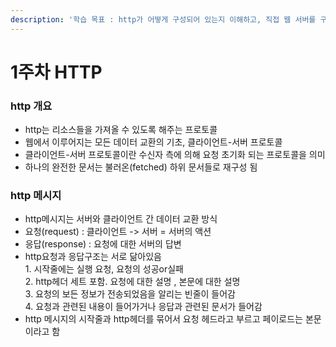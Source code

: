 ```yaml
---
description: '학습 목표 : http가 어떻게 구성되어 있는지 이해하고, 직접 웹 서버를 구현하는것'
---
```


# 1주차 HTTP

### http 개요

* http는 리소스들을 가져올 수 있도록 해주는 프로토콜
* 웹에서 이루어지는 모든 데이터 교환의 기초, 클라이언트-서버 프로토콜
* 클라이언트-서버 프로토콜이란 수신자 측에 의해 요청 초기화 되는 프로토콜을 의미
* 하나의 완전한 문서는 불러온(fetched) 하위 문서들로 재구성 됨

### http 메시지

* http메시지는 서버와 클라이언트 간 데이터 교환 방식
* 요청(request) : 클라이언트 -> 서버 = 서버의 액션
* 응답(response) : 요청에 대한 서버의 답변
* http요청과 응답구조는 서로 닮아있음\
  1\. 시작줄에는 실행 요청, 요청의 성공or실패\
  2\. http헤더 세트 포함. 요청에 대한 설명 , 본문에 대한 설명\
  3\. 요청의 보든 정보가 전송되었음을 알리는 빈줄이 들어감\
  4\. 요청과 관련된 내용이 들어가거나 응답과 관련된 문서가 들어감
* http 메시지의 시작줄과 http헤더를 묶어서 요청 헤드라고 부르고 페이로드는 본문이라고 함

